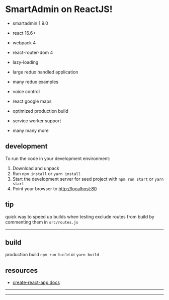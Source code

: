 SmartAdmin on ReactJS!
======================

* smartadmin 1.9.0
* react 16.6+
* webpack 4
* react-router-dom 4

* lazy-loading
* large redux handled application
* many redux examples 
* voice control
* react google maps

* optimized production build
* service worker support
* many many more   
     

development
-----------
To run the code in your development environment:

1. Download and unpack
2. Run `npm install` or `yarn install`
3. Start the development server for seed project with `npm run start` or `yarn start`
4. Point your browser to [http://localhost:80](http://localhost:80)


tip 
---
quick way to speed up builds when testing 
exclude routes from build by commenting them in `src/routes.js`

***********************************************

build
-----
production build
`npm run build` or `yarn build`



resources
---------
- [create-react-app docs](https://github.com/facebook/create-react-app)

-----------------------------------------------



******************************************************************